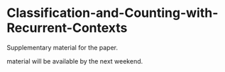 # Classification-and-Counting-with-Recurrent-Contexts
Supplementary material for the paper.

material will be available by the next weekend.
